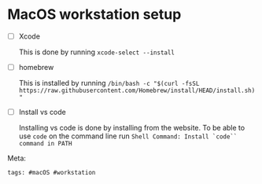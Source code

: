 # MacOS workstation setup

- [ ] Xcode

  This is done by running `xcode-select --install`

- [ ] homebrew

  This is installed by running `/bin/bash -c "$(curl -fsSL https://raw.githubusercontent.com/Homebrew/install/HEAD/install.sh)"`

- [ ] Install vs code

  Installing vs code is done by installing from the website. To be able
  to use `code` on the command line run ```Shell Command: Install `code`` command in PATH```

Meta:

    tags: #macOS #workstation
